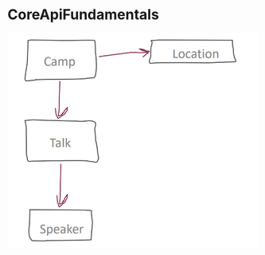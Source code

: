 # CoreApiFundamentals

![Entities](https://github.com/AdamAbrahaam/CoreApiFundamentals/blob/master/gitPictures/entities.png)
